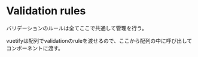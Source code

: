 # Validation rules

バリデーションのルールは全てここで共通して管理を行う。

vuetifyは配列でvalidationのruleを渡せるので、ここから配列の中に呼び出してコンポーネントに渡す。
